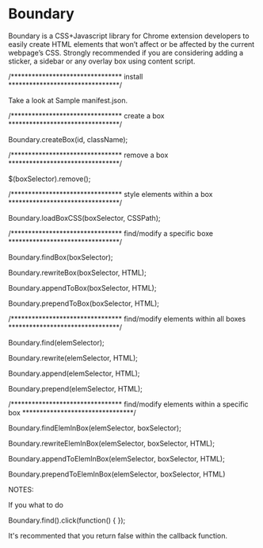 Boundary
========

Boundary is a CSS+Javascript library for Chrome extension developers to easily create HTML elements that won’t affect or be affected by the current webpage’s CSS. Strongly recommended if you are considering adding a sticker, a sidebar or any overlay box using content script.


/******************************** install  ********************************/

Take a look at Sample manifest.json.


/******************************** create a box ********************************/

Boundary.createBox(id, className);


/******************************** remove a box ********************************/

$(boxSelector).remove();


/******************************** style elements within a box ********************************/

Boundary.loadBoxCSS(boxSelector, CSSPath);


/******************************** find/modify a specific boxe ********************************/

Boundary.findBox(boxSelector);

Boundary.rewriteBox(boxSelector, HTML);

Boundary.appendToBox(boxSelector, HTML);

Boundary.prependToBox(boxSelector, HTML);


/******************************** find/modify elements within all boxes ********************************/

Boundary.find(elemSelector);

Boundary.rewrite(elemSelector, HTML);

Boundary.append(elemSelector, HTML);

Boundary.prepend(elemSelector, HTML);


/******************************** find/modify elements within a specific box ********************************/

Boundary.findElemInBox(elemSelector, boxSelector);

Boundary.rewriteElemInBox(elemSelector, boxSelector, HTML);

Boundary.appendToElemInBox(elemSelector, boxSelector, HTML);

Boundary.prependToElemInBox(elemSelector, boxSelector, HTML)



NOTES:

If you what to do

Boundary.find().click(function() {
});

It's recommented that you return false within the callback function.
